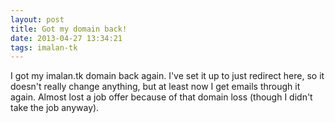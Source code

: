 ```yaml
---
layout: post
title: Got my domain back!
date: 2013-04-27 13:34:21
tags: imalan-tk
---
```


I got my imalan.tk domain back again. I've set it up to just redirect here, so it doesn't really change anything, but at least now I get emails through it again. Almost lost a job offer because of that domain loss (though I didn't take the job anyway).
